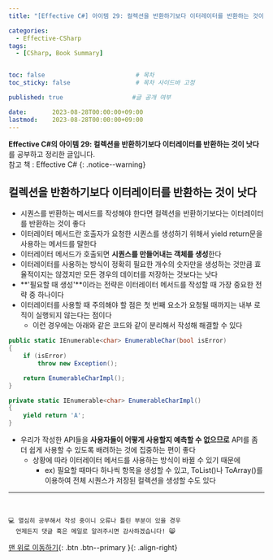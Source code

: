 ```yaml
---
title: "[Effective C#] 아이템 29: 컬렉션을 반환하기보다 이터레이터를 반환하는 것이 낫다"

categories:
  - Effective-CSharp
tags:
  - [CSharp, Book Summary]


toc: false                         # 목차
toc_sticky: false                  # 목차 사이드바 고정

published: true                   #글 공개 여부

date:       2023-08-28T00:00:00+09:00
lastmod:    2023-08-28T00:00:00+09:00
---
```


<!-- description : 25자에서 160자 사이 -->
**Effective C#의 아이템 29: 컬렉션을 반환하기보다 이터레이터를 반환하는 것이 낫다**를 공부하고 정리한 글입니다.<br>
참고 책 : Effective C#
{: .notice--warning}

## 컬렉션을 반환하기보다 이터레이터를 반환하는 것이 낫다

- 시퀀스를 반환하는 메서드를 작성해야 한다면 컬렉션을 반환하기보다는 이터레이터를 반환하는 것이 좋다
- 이터레이터 메서드란 호출자가 요청한 시퀀스를 생성하기 위해서 yield return문을 사용하는 메서드를 말한다
- 이터레이터 메서드가 호출되면 **시퀀스를 만들어내는 객체를 생성**한다
- 이터레이터를 사용하는 방식이 정확히 필요한 개수의 숫자만을 생성하는 것만큼 효율적이지는 않겠지만 모든 경우의 데이터를 저장하는 것보다는 낫다
- **'필요할 때 생성'**이라는 전략은 이터레이터 메서드를 작성할 때 가장 중요한 전략 중 하나이다
- 이터레이터를 사용할 때 주의해야 할 점은 첫 번째 요소가 요청될 때까지는 내부 로직이 실행되지 않는다는 점이다
  - 이런 경우에는 아래와 같은 코드와 같이 분리해서 작성해 해결할 수 있다

```c#
public static IEnumerable<char> EnumerableChar(bool isError)
{
    if (isError)
        throw new Exception();

    return EnumerableCharImpl();
}

private static IEnumerable<char> EnumerableCharImpl()
{
    yield return 'A';
}
```

- 우리가 작성한 API들을 **사용자들이 어떻게 사용할지 예측할 수 없으므로** API를 좀 더 쉽게 사용할 수 있도록 배려하는 것에 집중하는 편이 좋다
  - 상황에 따라 이터레이터 메서드를 사용하는 방식이 바뀔 수 있기 때문에
    - ex) 필요할 때마다 하나씩 항목을 생성할 수 있고, ToList()나 ToArray()를 이용하여 전체 시퀀스가 저장된 컬렉션을 생성할 수도 있다

***
<br>

    💻 열심히 공부해서 작성 중이니 오류나 틀린 부분이 있을 경우 
      언제든지 댓글 혹은 메일로 알려주시면 감사하겠습니다! 😸


[맨 위로 이동하기](#){: .btn .btn--primary }{: .align-right}